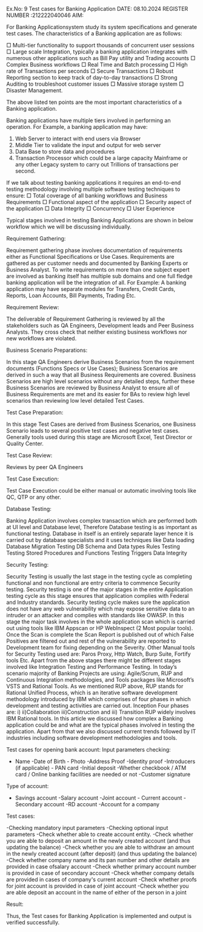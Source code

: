 Ex.No: 9 Test cases for Banking Application
DATE: 08.10.2024
REGISTER NUMBER :212222040046
AIM:

For Banking Applicationsystem study its system specifications and generate test cases.
The characteristics of a Banking application are as follows:

□ Multi-tier functionality to support thousands of concurrent user sessions 
□ Large scale Integration, typically a banking application integrates with 
numerous other applications such as Bill Pay utility and Trading accounts 
□ Complex Business workflows 
□ Real Time and Batch processing 
□ High rate of Transactions per seconds 
□ Secure Transactions 
□ Robust Reporting section to keep track of day-to-day transactions 
□ Strong Auditing to troubleshoot customer issues 
□ Massive storage system 
□ Disaster Management. 
 
The above listed ten points are the most important characteristics of a Banking 
application. 
 
Banking applications have multiple tiers involved in performing an operation. For Example, a 
banking application may have: 
1. Web Server to interact with end users via Browser 
2. Middle Tier to validate the input and output for web server 
3. Data Base to store data and procedures 
4. Transaction Processor which could be a large capacity Mainframe or any other 
Legacy system to carry out Trillions of transactions per second. 
 
 
If we talk about testing banking applications it requires an end-to-end testing methodology 
involving multiple software testing techniques to ensure: 
□ Total coverage of all banking workflows and Business Requirements 
□ Functional aspect of the application 
□ Security aspect of the application 
□ Data Integrity 
□ Concurrency 
□ User Experience 
 
 
Typical stages involved in testing Banking Applications are shown in below workflow 
which we will be discussing individually. 

Requirement Gathering:

Requirement gathering phase involves documentation of requirements either as Functional 
Specifications or Use Cases. Requirements are gathered as per customer needs and documented 
by Banking Experts or Business Analyst. To write requirements on more than one subject 
expert are involved as banking itself has multiple sub domains and one full fledge banking 
application will be the integration of all. For Example: A banking application may have 
separate modules for Transfers, Credit Cards, Reports, Loan Accounts, Bill Payments, Trading 
Etc. 

Requirement Review:

The deliverable of Requirement Gathering is reviewed by all the stakeholders such as QA 
Engineers, Development leads and Peer Business Analysts. They cross check that neither 
existing business workflows nor new workflows are violated.

Business Scenario Preparations:

In this stage QA Engineers derive Business Scenarios from the requirement documents 
(Functions Specs or Use Cases); Business Scenarios are derived in such a way that all 
Business Requirements are covered. Business Scenarios are high level scenarios without any 
detailed steps, further these Business Scenarios are reviewed by Business Analyst to ensure 
all of Business Requirements are met and its easier for BAs to review high level scenarios 
than reviewing low level detailed Test Cases.

Test Case Preparation:

In this stage Test Cases are derived from Business Scenarios, one Business Scenario leads to 
several positive test cases and negative test cases. Generally tools used during this stage are 
Microsoft Excel, Test Director or Quality Center. 

Test Case Review:

Reviews by peer QA Engineers 

Test Case Execution:

Test Case Execution could be either manual or automatic involving tools like QC, QTP or 
any other. 

Database Testing:

Banking Application involves complex transaction which are performed both at UI level and 
Database level, Therefore Database testing is as important as functional testing. Database in 
itself is an entirely separate layer hence it is carried out by database specialists and it uses 
techniques like 
Data loading 
Database Migration 
Testing DB Schema and Data types 
Rules Testing 
Testing Stored Procedures and Functions 
Testing Triggers 
Data Integrity 

Security Testing:

Security Testing is usually the last stage in the testing cycle as completing functional and non 
functional are entry criteria to commence Security testing. Security testing is one of the major 
stages in the entire Application testing cycle as this stage ensures that application complies 
with Federal and Industry standards. Security testing cycle makes sure the application does not 
have any web vulnerability which may expose sensitive data to an intruder or an attacker and 
complies with standards like OWASP. 
In this stage the major task involves in the whole application scan which is carried out using 
tools like IBM Appscan or HP WebInspect (2 Most popular tools). 
Once the Scan is complete the Scan Report is published out of which False Positives are 
filtered out and rest of the vulnerability are reported to Development team for fixing 
depending on the Severity. 
Other Manual tools for Security Testing used are: Paros Proxy, Http Watch, Burp Suite, 
Fortify tools Etc. 
Apart from the above stages there might be different stages involved like Integration Testing 
and Performance Testing. 
In today’s scenario majority of Banking Projects are using: Agile/Scrum, RUP and 
Continuous Integration methodologies, and Tools packages like Microsoft’s VSTS and 
Rational Tools. As we mentioned RUP above, RUP stands for Rational Unified Process, 
which is an iterative software development methodology introduced by IBM which 
comprises of four phases in which development and testing activities are carried 
out. 
Inception 
Four phases are: 
i) 
ii)Collaboration 
iii)Construction and 
iii) Transition 
RUP widely involves IBM Rational tools. 
In this article we discussed how complex a Banking application could be and what are the 
typical phases involved in testing the application. Apart from that we also discussed current 
trends followed by IT industries including software development methodologies and tools. 

Test cases for opening bank account:
Input parameters checking:

- Name -Date of Birth - Photo -Address Proof -Identity proof -Introducers (if applicable) - PAN card -Initial deposit -Whether checkbook / ATM card / Online banking facilities are needed or not -Customer signature 

Type of account:

- Savings account -Salary account -Joint account - Current account - Secondary account -RD account -Account for a company

Test cases:

-Checking mandatory input parameters -Checking optional input parameters -Check whether able to create account entity. -Check whether you are able to deposit an amount in the newly created account (and thus updating 
the balance) -Check whether you are able to withdraw an amount in the newly created account (after 
deposit) (and thus updating the balance) -Check whether company name and its pan number and other details are provided in case ofsalary 
account -Check whether primary account number is provided in case of secondary account -Check whether company details are provided in cases of company's current account -Check whether proofs for joint account is provided in case of joint account -Check whether you are able deposit an account in the name of either of the person in a joint

Result:

Thus, the Test cases for Banking Application is implemented and output is verified successfully.
